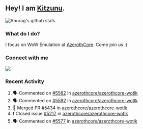 ## Hey! I am [Kitzunu](https://Github.com/Kitzunu).

![Anurag's github stats](https://github-readme-stats.kitzunu.vercel.app/api?username=Kitzunu&show_icons=true)

### What do I do?

I focus on WoW Emulation at [AzerothCore](https://Github.com/AzerothCore). Come join us ;)

### Connect with me
[![](https://img.shields.io/badge/AzerothCore%20Discord-Connect%20with%20me!-green)](https://discord.com/invite/gkt4y2x)

### Recent Activity

<!--START_SECTION:activity-->
1. 🗣 Commented on [#5582](https://github.com/azerothcore/azerothcore-wotlk/issues/5582) in [azerothcore/azerothcore-wotlk](https://github.com/azerothcore/azerothcore-wotlk)
2. 🗣 Commented on [#5582](https://github.com/azerothcore/azerothcore-wotlk/issues/5582) in [azerothcore/azerothcore-wotlk](https://github.com/azerothcore/azerothcore-wotlk)
3. 🎉 Merged PR [#5434](https://github.com/azerothcore/azerothcore-wotlk/pull/5434) in [azerothcore/azerothcore-wotlk](https://github.com/azerothcore/azerothcore-wotlk)
4. ❗️ Closed issue [#5217](https://github.com/azerothcore/azerothcore-wotlk/issues/5217) in [azerothcore/azerothcore-wotlk](https://github.com/azerothcore/azerothcore-wotlk)
5. 🗣 Commented on [#5577](https://github.com/azerothcore/azerothcore-wotlk/issues/5577) in [azerothcore/azerothcore-wotlk](https://github.com/azerothcore/azerothcore-wotlk)
<!--END_SECTION:activity-->
